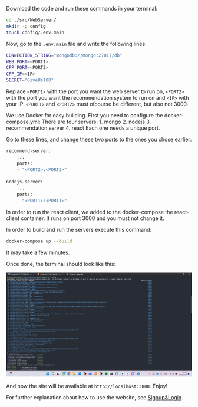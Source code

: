 Download the code and run these commands in your terminal:
```bash
cd ./src/WebServer/
mkdir -p config
touch config/.env.main
```
Now, go to the `.env.main` file and write the following lines:
 ```bash
CONNECTION_STRING="mongodb://mongo:27017/db"
WEB_PORT=<PORT1>
CPP_PORT=<PORT2>
CPP_IP=<IP>
SECRET="GiveUs100"
```
Replace `<PORT1>` with the port you want the web server to run on, `<PORT2>` with the port you want the recommendation system to run on and `<IP>` with your IP. `<PORT1>` and `<PORT2>` must ofcourse be different, but also not 3000.

We use Docker for easy building.
First you need to configure the docker-compose.yml:
There are four servers:
    1. mongo
    2. nodejs
    3. recommendation server
    4. react
Each one needs a unique port.

Go to these lines, and change these two ports to the ones you chose earlier:
```bash
recommend-server:
    ...
    ports:
    - "<PORT2>:<PORT2>"

nodejs-server:
    ...
    ports:
    - "<PORT1>:<PORT1>"
```

In order to run the react client, we added to the docker-compose the react-client container. It runs on port 3000 and you must not change it.

In order to build and run the servers execute this command:
```bash
docker-compose up --build
```
It may take a few minutes.

Once done, the terminal should look like this:

![](../../PreviewImages/DockerCompose.png)

And now the site will be available at `http://localhost:3000`. Enjoy!

For further explanation about how to use the website, see [Signup&Login](Signup&Login.md).